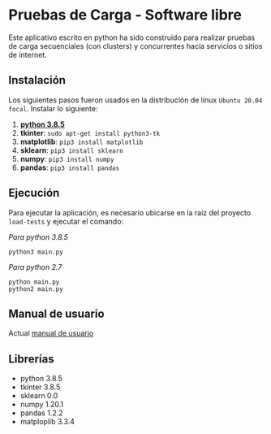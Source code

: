 # Pruebas de Carga - Software libre

Este aplicativo escrito en python ha sido construido para realizar pruebas de carga secuenciales (con clusters) y concurrentes hacia servicios o sitios de internet.

## Instalación
Los siguientes pasos fueron usados en la distribución de linux `Ubuntu 20.04 focal`. Instalar lo siguiente:
1. **[python 3.8.5](https://www.python.org/downloads/release/python-385/)**
2. **tkinter**: `sudo apt-get install python3-tk`
3. **matplotlib**: `pip3 install matplotlib`
4. **sklearn**: `pip3 install sklearn`
5. **numpy**: `pip3 install numpy`
6. **pandas**: `pip3 install pandas`

## Ejecución
Para ejecutar la aplicación, es necesario ubicarse en la raíz del proyecto `load-tests` y ejecutar el comando:

_Para python 3.8.5_
```
python3 main.py
```

_Para python 2.7_
```
python main.py
python2 main.py
```

## Manual de usuario
Actual [manual de usuario](https://github.com/LuisFuenTech/load-tests/blob/master/docs/MANUAL%20DE%20USUARIO%20-%20PRUEBAS%20DE%20CARGA.pdf)

## Librerías
- python 3.8.5
- tkinter 3.8.5
- sklearn 0.0
- numpy 1.20.1
- pandas 1.2.2
- matploplib 3.3.4
